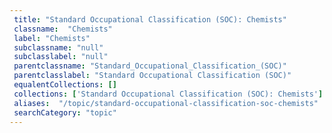 ```yaml
--- 
 title: "Standard Occupational Classification (SOC): Chemists" 
 classname:  "Chemists" 
 label: "Chemists" 
 subclassname: "null" 
 subclasslabel: "null" 
 parentclassname: "Standard_Occupational_Classification_(SOC)" 
 parentclasslabel: "Standard Occupational Classification (SOC)" 
 equalentCollections: [] 
 collections: ['Standard Occupational Classification (SOC): Chemists']
 aliases:  "/topic/standard-occupational-classification-soc-chemists"  
 searchCategory: "topic" 
---
```

